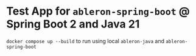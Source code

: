 # Test App for `ableron-spring-boot` @ Spring Boot 2 and Java 21

`docker compose up --build` to run using local `ableron-java` and `ableron-spring-boot`

